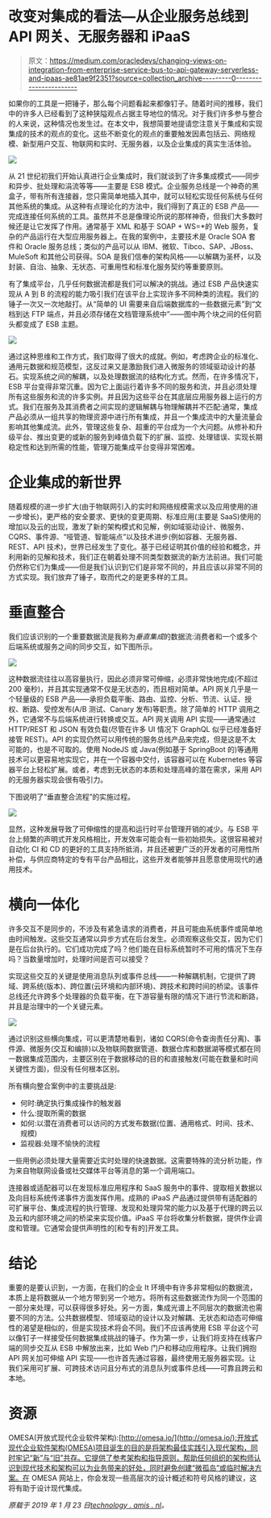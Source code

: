 # 改变对集成的看法—从企业服务总线到 API 网关、无服务器和 iPaaS

> 原文：<https://medium.com/oracledevs/changing-views-on-integration-from-enterprise-service-bus-to-api-gateway-serverless-and-ipaas-ae81ae9f2351?source=collection_archive---------0----------------------->

如果你的工具是一把锤子，那么每个问题看起来都像钉子。随着时间的推移，我们中的许多人已经看到了这种狭隘观点占据主导地位的情况。对于我们许多参与整合的人来说，这种情况也发生过。在本文中，我想简要地提请您注意关于集成和实现集成的技术的观点的变化。这些不断变化的观点的重要触发因素包括云、网络规模、新型用户交互、物联网和实时、无服务器，以及企业集成的真实生活体验。

![](img/52e2b6a472c211bbace12a4cb329f2be.png)

从 21 世纪初我们开始认真进行企业集成时，我们就谈到了许多集成模式——同步和异步、批处理和涓流等等——主要是 ESB 模式。企业服务总线是一个神奇的黑盒子，带有所有连接器，您只需简单地插入其中，就可以轻松实现任何系统与任何其他系统的集成。从这种有点理论化的方法中，我们得到了真正的 ESB 产品——完成连接任何系统的工具。虽然并不总是像理论所说的那样神奇，但我们大多数时候还是让它发挥了作用。通常基于 XML 和基于 SOAP + WS=*的 Web 服务，复杂的产品运行在大型应用服务器上。在我的案例中，主要技术是 Oracle SOA 套件和 Oracle 服务总线；类似的产品可以从 IBM、微软、Tibco、SAP、JBoss、MuleSoft 和其他公司获得。SOA 是我们信奉的架构风格——以解耦为圣杯，以及封装、自治、抽象、无状态、可重用性和标准化服务契约等重要原则。

有了集成平台，几乎任何数据流都是我们可以解决的挑战。通过 ESB 产品快速实现从 A 到 B 的流程的能力吸引我们在该平台上实现许多不同种类的流程。我们的锤子一次又一次地敲打。从“简单的 UI 需要来自后端数据库的一些数据元素”到“文档到达 FTP 端点，并且必须存储在文档管理系统中”——图中两个块之间的任何箭头都变成了 ESB 主题。

![](img/85cfbd3a91967f176f262665c49e7bfc.png)

通过这种思维和工作方式，我们取得了很大的成就。例如，考虑跨企业的标准化、通用元数据和规范模型，这反过来又是激励我们进入微服务的领域驱动设计的基石。实现系统之间的解耦，以及处理数据流的结构化方式。然而，在许多情况下，ESB 平台变得非常沉重。因为它上面运行着许多不同的服务和流，并且必须处理所有这些服务和流的许多实例。并且因为这些平台在其底层应用服务器上运行的方式。我们在服务及其消费者之间实现的逻辑解耦与物理解耦并不匹配:通常，集成产品必须从一组共享的物理资源中进行所有集成，并且一个集成流中的大量流量会影响其他集成流。此外，管理这些复杂、超重的平台成为一个大问题。从修补和升级平台、推出变更的或新的服务到峰值负载下的扩展、监控、处理错误、实现长期稳定性和达到所需的性能，管理万能集成平台变得非常困难。

# 企业集成的新世界

随着规模的进一步扩大(由于物联网引入的实时和网络规模需求以及应用使用的进一步增长)，更严格的安全要求、更快的变更周期、标准应用(主要是 SaaS)使用的增加以及云的出现，激发了新的架构模式和见解，例如域驱动设计、微服务、CQRS、事件源、“哑管道、智能端点”以及技术进步(例如容器、无服务器、REST、API 技术)，世界已经发生了变化。基于已经证明其价值的经验和概念，并利用新的见解和技术，我们正在朝着处理不同类型数据流的新方法前进。我们可能仍然称它们为集成——但是我们认识到它们是非常不同的，并且应该以非常不同的方式实现。我们放弃了锤子，取而代之的是更多样的工具。

# 垂直整合

我们应该识别的一个重要数据流是我称为*垂直集成*的数据流:消费者和一个或多个后端系统或服务之间的同步交互，如下图所示。

![](img/f487c3cf8f52ace98bd30939cfcf67d3.png)

这种数据流往往以高容量执行，因此必须非常可伸缩，必须非常快地完成(不超过 200 毫秒)，并且其实现通常不仅是无状态的，而且相对简单。API 网关几乎是一个轻量级的 ESB 产品——承担负载平衡、路由、监控、分析、节流、认证、授权、断路、受控发布(A/B 测试、Canary 发布)等职责。除了简单的 HTTP 调用之外，它通常不与后端系统进行转换或交互。API 网关调用 API 实现——通常通过 HTTP/REST 和 JSON 有效负载(尽管在许多 UI 情况下 GraphQL 似乎已经准备好接管 REST)。API 的实现仍然可以用传统的服务总线产品来完成，但是这是不太可能的，也是不可取的。使用 NodeJS 或 Java(例如基于 SpringBoot 的)等通用技术可以更容易地实现它，并在一个容器中交付，该容器可以在 Kubernetes 等容器平台上轻松扩展。或者，考虑到无状态的本质和处理高峰的潜在需求，采用 API 的无服务器实现会很有吸引力。

下图说明了“垂直整合流程”的实施过程。

![](img/339e3567244bac093f976f58fea5f5e0.png)

显然，这种发展导致了可伸缩性的提高和运行时平台管理开销的减少。与 ESB 平台上频繁的声明式开发风格相比，开发效率可能会有一些初始损失。这很容易被对自动化 CI 和 CD 的更好的工具支持所抵消，并且还被更广泛的开发者的可用性所补偿，与供应商特定的专有平台产品相比，这些开发者能够并且愿意使用现代的通用技术。

# 横向一体化

许多交互不是同步的，不涉及有紧急请求的消费者，并且可能由系统事件或简单地由时间触发。这些交互通常以异步方式在后台发生。必须观察这些交互，因为它们是在后台执行的。它们成功完成了吗？他们能在目标系统暂时不可用的情况下生存吗？当数量增加时，处理时间是否可以接受？

实现这些交互的关键是使用消息队列或事件总线——一种解耦机制，它提供了跨域、跨系统(版本)、跨位置(云环境和内部环境)、跨技术和跨时间的桥梁。该事件总线还允许跨多个处理器的负载平衡，在下游容量有限的情况下进行节流和断路，并且是治理中的一个关键元素。

![](img/455cdd7951dd013e90024b4118b07ab0.png)

通过识别这些横向集成，可以更清楚地看到，诸如 CQRS(命令查询责任分离)、事件源、微服务(交互和编排)以及物联网数据管道、数据仓库和数据湖等模式都在同一数据集成范围内，主要区别在于数据移动的目的和直接触发(可能在数量和时间关键性方面)，但没有任何根本区别。

所有横向整合案例中的主要挑战是:

*   何时:确定执行集成操作的触发器
*   什么:提取所需的数据
*   如何:以潜在消费者可以访问的方式发布数据(位置、通用格式、时间、技术、规模)
*   监视器:处理不愉快的流程

一些用例必须处理大量需要近实时处理的快速数据。这需要特殊的流分析功能，作为来自物联网设备或社交媒体平台等消息的第一个调用端口。

连接器或适配器可以在发现标准应用程序和 SaaS 服务中的事件、提取相关数据以及向目标系统传递事件方面发挥作用。成熟的 iPaaS 产品通过提供带有适配器的可扩展平台、集成流程的执行管理、发现和处理异常的能力以及基于代理的跨云以及云和内部环境之间的桥梁来实现价值。iPaaS 平台将收集分析数据，提供作业调度和管理。它通常会提供声明性的[和专有的]开发工具。

# 结论

重要的是要认识到，一方面，在我们的企业 It 环境中有许多非常相似的数据流，本质上是将数据从一个地方带到另一个地方。将所有这些数据流作为同一个范围的一部分来处理，可以获得很多好处。另一方面，集成光谱上不同层次的数据流也需要不同的方法。公共数据模型、领域驱动的设计以及对解耦、无状态和动态可伸缩性的渴望是相似的，但是实现技术将会不同。我们不应该再使用 ESB 平台这个可以像钉子一样接受任何数据集成挑战的锤子。作为第一步，让我们将支持在线客户端的同步交互从 ESB 中解放出来，比如 Web 门户和移动应用程序。让我们拥抱 API 网关加可伸缩 API 实现——也许首先通过容器，最终使用无服务器实现。让我们采用可扩展、可跨技术访问且分布式的消息队列或事件总线——可靠且跨云和本地。

# 资源

OMESA(开放式现代企业软件架构):[http://omesa.io/](http://omesa.io/):开放式现代企业软件架构(OMESA)项目诞生的目的是将架构最佳实践引入现代架构，同时牢记“新”与“旧”共存。它提供了参考架构和指导原则，帮助任何组织的架构师认识到现代技术和架构可以为业务带来的好处，同时避免创建“微孤岛”或临时解决方案。在 OMESA 网站上，你会发现一些高层次的设计概述和符号风格的建议，这将有助于设计现代集成。

*原载于 2019 年 1 月 23 日*[*technology . amis . nl*](https://technology.amis.nl/2019/01/23/changing-views-on-integration-from-enterprise-service-bus-to-api-gateway-serverless-and-ipaas/)*。*